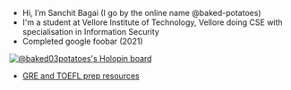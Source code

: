 - Hi, I’m Sanchit Bagai (I go by the online name @baked-potatoes)
- I'm a student at Vellore Institute of Technology, Vellore doing CSE with specialisation in Information Security
- Completed google foobar (2021)

[![@baked03potatoes's Holopin board](https://holopin.me/baked03potatoes)](https://holopin.io/@baked03potatoes)

- [GRE and TOEFL prep resources](https://gist.github.com/baked-potatoes/78ca1b3b3edecfd7ce48c5102af30a46)
